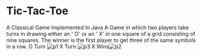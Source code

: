 # Tic-Tac-Toe
A Classical Game Implemented In Java
A Game in which two players take turns in drawing either an ' O' or an ' X' in one square of a grid consisting of nine squares. The winner is the first player to get three of the same symbols in a row.
O Turn
![p1](https://user-images.githubusercontent.com/69193768/158324545-5fdb5f63-e7b1-4881-9f6c-e8f318cf254a.png)
X Turn
![p3](https://user-images.githubusercontent.com/69193768/158324821-70c7f8b7-0f2a-47f1-9685-edd5720c7abe.png)
X Wins![p2](https://user-images.githubusercontent.com/69193768/158324878-93c0788b-ffef-4f8d-ad33-f8af10d73a5e.png)

